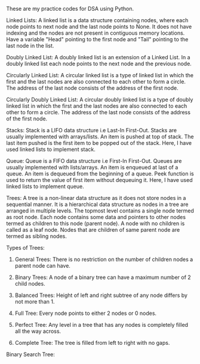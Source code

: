 These are my practice codes for DSA using Python.

Linked Lists:
A linked list is a data structure containing nodes, where each node points to next node and the last node points to None.
It does not have indexing and the nodes are not present in contiguous memory locations.
Have a variable "Head" pointing to the first node and "Tail" pointing to the last node in the list.

Doubly Linked List:
A doubly linked list is an extension of a Linked List. In a doubly linked list each node points to the next node and the previous node.

Circularly Linked List:
A circular linked list is a type of linked list in which the first and the last nodes are also connected to each other to form a circle. The address of the last node consists of the address of the first node.

Circularly Doubly Linked List:
A circular doubly linked list is a type of doubly linked list in which the first and the last nodes are also connected to each other to form a circle. The address of the last node consists of the address of the first node.

Stacks:
Stack is a LIFO data structure i.e Last-In First-Out. Stacks are usually implemented with arrays/lists. An item is pushed at top of stack. The last item pushed is the first item to be popped out of the stack.
Here, I have used linked lists to implement stack.

Queue:
Queue is a FIFO data structure i.e First-In First-Out. Queues are usually implemented with lists/arrays. An item is enqueued at last of a queue. An item is dequeued from the beginning of a queue. Peek function is used to return the value of first item without dequeuing it.
Here, I have used linked lists to implement queue.

Trees:
A tree is a non-linear data structure as it does not store nodes in a sequential manner.
It is a hierarchical data structure as nodes in a tree are arranged in multiple levels. The topmost level contains a single node termed as root node. Each node contains some data and pointers to other nodes termed as children to this node (parent node). A node with no children is called as a leaf node. Nodes that are children of same parent node are termed as sibling nodes.

Types of Trees:

1) General Trees: There is no restriction on the number of children nodes a parent node can have.  

2) Binary Trees: A node of a binary tree can have a maximum number of 2 child nodes.

3) Balanced Trees: Height of left and right subtree of any node differs by not more than 1.

4) Full Tree: Every node points to either 2 nodes or 0 nodes.

5) Perfect Tree: Any level in a tree that has any nodes is completely filled all the way across.

6) Complete Tree: The tree is filled from left to right with no gaps.

Binary Search Tree:
